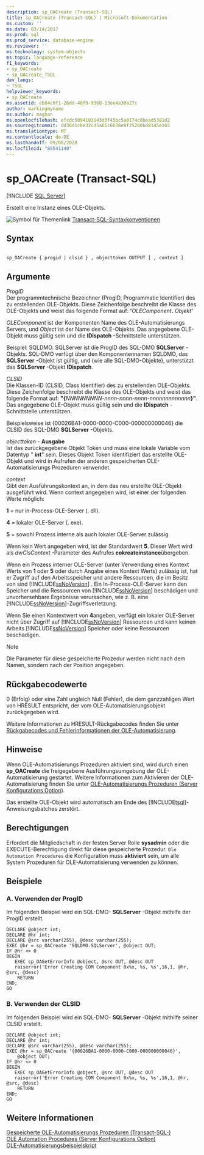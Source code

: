 ```yaml
---
description: sp_OACreate (Transact-SQL)
title: sp_OACreate (Transact-SQL) | Microsoft-Dokumentation
ms.custom: ''
ms.date: 03/14/2017
ms.prod: sql
ms.prod_service: database-engine
ms.reviewer: ''
ms.technology: system-objects
ms.topic: language-reference
f1_keywords:
- sp_OACreate
- sp_OACreate_TSQL
dev_langs:
- TSQL
helpviewer_keywords:
- sp_OACreate
ms.assetid: eb84c0f1-26dd-48f9-9368-13ee4a30a27c
author: markingmyname
ms.author: maghan
ms.openlocfilehash: efcdc5094183143d3f45bc5a0174c0bead5381d2
ms.sourcegitcommit: dd36d1cbe32cd5a65c6638e8f252b0bd8145e165
ms.translationtype: MT
ms.contentlocale: de-DE
ms.lasthandoff: 09/08/2020
ms.locfileid: "89541140"
---
```

# <a name="sp_oacreate-transact-sql"></a>sp_OACreate (Transact-SQL)
[!INCLUDE [SQL Server](../../includes/applies-to-version/sqlserver.md)]

  Erstellt eine Instanz eines OLE-Objekts.  
  
 ![Symbol für Themenlink](../../database-engine/configure-windows/media/topic-link.gif "Symbol für Themenlink") [Transact-SQL-Syntaxkonventionen](../../t-sql/language-elements/transact-sql-syntax-conventions-transact-sql.md)  
  
## <a name="syntax"></a>Syntax  
  
```  
  
sp_OACreate { progid | clsid } , objecttoken OUTPUT [ , context ]   
```  
  
## <a name="arguments"></a>Argumente  
 *ProgID*  
 Der programmtechnische Bezeichner (ProgID, Programmatic Identifier) des zu erstellenden OLE-Objekts. Diese Zeichenfolge beschreibt die Klasse des OLE-Objekts und weist das folgende Format auf: **'**_OLEComponent_**.** _Objekt_**'**  
  
 *OLEComponent* ist der Komponenten Name des OLE-Automatisierungs Servers, und *Object* ist der Name des OLE-Objekts. Das angegebene OLE-Objekt muss gültig sein und die **IDispatch** -Schnittstelle unterstützen.  
  
 Beispiel: SQLDMO. SQLServer ist die ProgID des SQL-DMO **SQLServer** -Objekts. SQL-DMO verfügt über den Komponentennamen SQLDMO, das **SQLServer** -Objekt ist gültig, und (wie alle SQL-DMO-Objekte), unterstützt das **SQLServer** -Objekt **IDispatch**.  
  
 *CLSID*  
 Die Klassen-ID (CLSID, Class Identifier) des zu erstellenden OLE-Objekts. Diese Zeichenfolge beschreibt die Klasse des OLE-Objekts und weist das folgende Format auf: **"{**_NNNNNNNNN-nnnn-nnnn-nnnn-nnnnnnnnnnnnn_**}"**. Das angegebene OLE-Objekt muss gültig sein und die **IDispatch** -Schnittstelle unterstützen.  
  
 Beispielsweise ist {00026BA1-0000-0000-C000-000000000046} die CLSID des SQL-DMO **SQLServer** -Objekts.  
  
 _objecttoken_ - **Ausgabe**  
 Ist das zurückgegebene Objekt Token und muss eine lokale Variable vom Datentyp " **int**" sein. Dieses Objekt Token identifiziert das erstellte OLE-Objekt und wird in Aufrufen der anderen gespeicherten OLE-Automatisierungs Prozeduren verwendet.  
  
 *context*  
 Gibt den Ausführungskontext an, in dem das neu erstellte OLE-Objekt ausgeführt wird. Wenn context angegeben wird, ist einer der folgenden Werte möglich:  
  
 **1** = nur in-Process-OLE-Server (. dll).  
  
 **4** = lokaler OLE-Server (. exe).  
  
 **5** = sowohl Prozess interne als auch lokaler OLE-Server zulässig  
  
 Wenn kein Wert angegeben wird, ist der Standardwert **5**. Dieser Wert wird als *dwClsContext* -Parameter des Aufrufes **cokreateinstance**übergeben.  
  
 Wenn ein Prozess interner OLE-Server (unter Verwendung eines Kontext Werts von **1** oder **5** oder durch Angabe eines Kontext Werts) zulässig ist, hat er Zugriff auf den Arbeitsspeicher und andere Ressourcen, die im Besitz von sind [!INCLUDE[ssNoVersion](../../includes/ssnoversion-md.md)] . Ein In-Process-OLE-Server kann den Speicher und die Ressourcen von [!INCLUDE[ssNoVersion](../../includes/ssnoversion-md.md)] beschädigen und unvorhersehbare Ergebnisse verursachen, wie z. B. eine [!INCLUDE[ssNoVersion](../../includes/ssnoversion-md.md)]-Zugriffsverletzung.  
  
 Wenn Sie einen Kontextwert von **4**angeben, verfügt ein lokaler OLE-Server nicht über Zugriff auf [!INCLUDE[ssNoVersion](../../includes/ssnoversion-md.md)] Ressourcen und kann keinen Arbeits [!INCLUDE[ssNoVersion](../../includes/ssnoversion-md.md)] Speicher oder keine Ressourcen beschädigen.  
  
> [!NOTE]  
>  Die Parameter für diese gespeicherte Prozedur werden nicht nach dem Namen, sondern nach der Position angegeben.  
  
## <a name="return-code-values"></a>Rückgabecodewerte  
 0 (Erfolg) oder eine Zahl ungleich Null (Fehler), die dem ganzzahligen Wert von HRESULT entspricht, der vom OLE-Automatisierungsobjekt zurückgegeben wird.  
  
 Weitere Informationen zu HRESULT-Rückgabecodes finden Sie unter [Rückgabecodes und Fehlerinformationen der OLE-Automatisierung](../../relational-databases/stored-procedures/ole-automation-return-codes-and-error-information.md).  
  
## <a name="remarks"></a>Hinweise  
 Wenn OLE-Automatisierungs Prozeduren aktiviert sind, wird durch einen **sp_OACreate** die freigegebene Ausführungsumgebung der OLE-Automatisierung gestartet. Weitere Informationen zum Aktivieren der OLE-Automatisierung finden Sie unter [OLE-Automatisierungs Prozeduren (Server Konfigurations Option](../../database-engine/configure-windows/ole-automation-procedures-server-configuration-option.md)).  
  
 Das erstellte OLE-Objekt wird automatisch am Ende des [!INCLUDE[tsql](../../includes/tsql-md.md)]-Anweisungsbatches zerstört.  
  
## <a name="permissions"></a>Berechtigungen  
 Erfordert die Mitgliedschaft in der festen Server Rolle **sysadmin** oder die EXECUTE-Berechtigung direkt für diese gespeicherte Prozedur. `Ole Automation Procedures` die Konfiguration muss **aktiviert** sein, um alle System Prozeduren für OLE-Automatisierung verwenden zu können.  
  
## <a name="examples"></a>Beispiele  
  
### <a name="a-using-progid"></a>A. Verwenden der ProgID  
 Im folgenden Beispiel wird ein SQL-DMO- **SQLServer** -Objekt mithilfe der ProgID erstellt.  
  
```  
DECLARE @object int;  
DECLARE @hr int;  
DECLARE @src varchar(255), @desc varchar(255);  
EXEC @hr = sp_OACreate 'SQLDMO.SQLServer', @object OUT;  
IF @hr <> 0  
BEGIN  
   EXEC sp_OAGetErrorInfo @object, @src OUT, @desc OUT   
   raiserror('Error Creating COM Component 0x%x, %s, %s',16,1, @hr, @src, @desc)  
    RETURN  
END;  
GO  
```  
  
### <a name="b-using-clsid"></a>B. Verwenden der CLSID  
 Im folgenden Beispiel wird ein SQL-DMO- **SQLServer** -Objekt mithilfe seiner CLSID erstellt.  
  
```  
DECLARE @object int;  
DECLARE @hr int;  
DECLARE @src varchar(255), @desc varchar(255);  
EXEC @hr = sp_OACreate '{00026BA1-0000-0000-C000-000000000046}',  
    @object OUT;  
IF @hr <> 0  
BEGIN  
   EXEC sp_OAGetErrorInfo @object, @src OUT, @desc OUT   
   raiserror('Error Creating COM Component 0x%x, %s, %s',16,1, @hr, @src, @desc)  
    RETURN  
END;  
GO  
```  
  
## <a name="see-also"></a>Weitere Informationen  
 [Gespeicherte OLE-Automatisierungs Prozeduren &#40;Transact-SQL-&#41;](../../relational-databases/system-stored-procedures/ole-automation-stored-procedures-transact-sql.md)   
 [OLE Automation Procedures (Server Konfigurations Option)](../../database-engine/configure-windows/ole-automation-procedures-server-configuration-option.md)   
 [OLE-Automatisierungsbeispielskript](../../relational-databases/stored-procedures/ole-automation-sample-script.md)  
  
  
